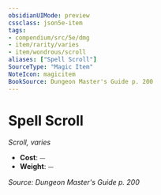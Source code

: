 ```yaml
---
obsidianUIMode: preview
cssclass: json5e-item
tags:
- compendium/src/5e/dmg
- item/rarity/varies
- item/wondrous/scroll
aliases: ["Spell Scroll"]
SourceType: "Magic Item"
NoteIcon: magicitem
BookSource: Dungeon Master's Guide p. 200
---
```

# Spell Scroll
*Scroll, varies*  

- **Cost**: ⏤
- **Weight**: ⏤

*Source: Dungeon Master's Guide p. 200*